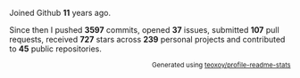 Joined Github **11** years ago.

Since then I pushed **3597** commits, opened **37** issues, submitted **107** pull requests, received **727** stars across **239** personal projects and contributed to **45** public repositories.

<p align="right"><sub>Generated using <a href="https://github.com/marketplace/actions/profile-readme-stats">teoxoy/profile-readme-stats</a></sub></p>
